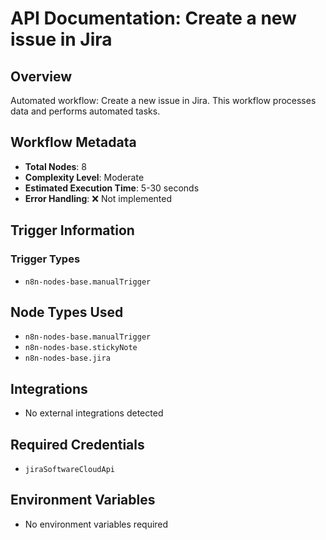 # API Documentation: Create a new issue in Jira

## Overview
Automated workflow: Create a new issue in Jira. This workflow processes data and performs automated tasks.

## Workflow Metadata
- **Total Nodes**: 8
- **Complexity Level**: Moderate
- **Estimated Execution Time**: 5-30 seconds
- **Error Handling**: ❌ Not implemented

## Trigger Information
### Trigger Types
- `n8n-nodes-base.manualTrigger`

## Node Types Used
- `n8n-nodes-base.manualTrigger`
- `n8n-nodes-base.stickyNote`
- `n8n-nodes-base.jira`

## Integrations
- No external integrations detected

## Required Credentials
- `jiraSoftwareCloudApi`

## Environment Variables
- No environment variables required
